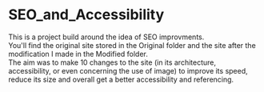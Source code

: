 # SEO_and_Accessibility

This is a project build around the idea of SEO improvments.</br>
You'll find the original site stored in the Original folder and the site after the modification I made in the Modified folder.</br>
The aim was to make 10 changes to the site (in its architecture, accessibility, or even concerning the use of image) to improve its speed, reduce its size and overall get a better accessibility and referencing. </br>
